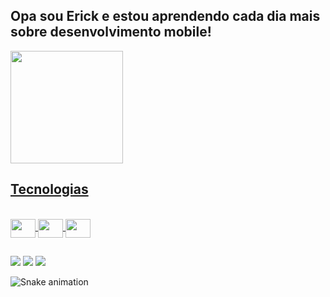 ## Opa sou Erick e estou aprendendo cada dia mais sobre desenvolvimento mobile!
<div style="display: flex; flex-direction: row;">
  <a href="https://github.com/erickkosta">
    <img align="center" height="180em" 
         src="https://github-readme-stats.vercel.app/api?username=erickkosta&show_icons=true&theme=dracula&include_all_commits=true&count_private=true"/> 
</div>

## Tecnologias
  
<div style = "display: inline_block"><br>
  <img align = "center" width="40" height="30" src="https://cdn.jsdelivr.net/gh/devicons/devicon/icons/git/git-original.svg"/> 
  <img align = "center" width="40" height="30" src="https://cdn.jsdelivr.net/gh/devicons/devicon/icons/androidstudio/androidstudio-original.svg"/> 
  <img align = "center" width="40" height="30" src="https://cdn.jsdelivr.net/gh/devicons/devicon/icons/kotlin/kotlin-original.svg"/> 
</div>
          
##
  
<div>
  <a href="https://www.linkedin.com/in/erickkosta" target="_blank"><img src="https://img.shields.io/badge/-LinkedIn-%230077B5?style=for-the-badge&logo=linkedin&logoColor=white" target="_blank"></a>   
  <a href="https://api.whatsapp.com/send?phone=5534992085517" target="_blank"><img src="https://img.shields.io/badge/WhatsApp-25D366?style=for-the-badge&logo=whatsapp&logoColor=white" target="_blank"></a>
  <a href="mailto:erickkostaaa@gmail.com" target="_blank"><img src="https://img.shields.io/badge/Microsoft_Outlook-0078D4?style=for-the-badge&logo=microsoft-outlook&logoColor=white" target="_blank"></a>   

  ![Snake animation](https://github.com/erickkosta/erickkosta/blob/output/github-contribution-grid-snake.svg)
  
</div>
